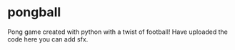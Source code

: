 # pongball
Pong game created with python with a twist of football! Have uploaded the code here you can add sfx.
